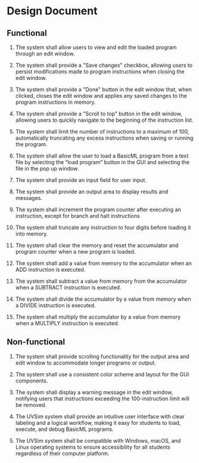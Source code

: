 # Design Document

## Functional

1. The system shall allow users to view and edit the loaded program through an edit window.

2. The system shall provide a "Save changes" checkbox, allowing users to persist modifications made to program instructions when closing the edit window.

3. The system shall provide a "Done" button in the edit window that, when clicked, closes the edit window and applies any saved changes to the program instructions in memory.

4. The system shall provide a "Scroll to top" button in the edit window, allowing users to quickly navigate to the beginning of the instruction list.

5. The system shall limit the number of instructions to a maximum of 100, automatically truncating any excess instructions when saving or running the program.

6. The system shall allow the user to load a BasicML program from a text file by selecting the “load program” button in the GUI and selecting the file in the pop up window.

7. The system shall provide an input field for user input.

8. The system shall provide an output area to display results and messages.

9. The system shall increment the program counter after executing an instruction, except for branch and halt instructions

10. The system shall truncate any instruction to four digits before loading it into memory.

11. The system shall clear the memory and reset the accumulator and program counter when a new program is loaded.

12. The system shall add a value from memory to the accumulator when an ADD instruction is executed.

13. The system shall subtract a value from memory from the accumulator when a SUBTRACT instruction is executed.

14. The system shall divide the accumulator by a value from memory when a DIVIDE instruction is executed.

15. The system shall multiply the accumulator by a value from memory when a MULTIPLY instruction is executed.

## Non-functional


1. The system shall provide scrolling functionality for the output area and edit window to accommodate longer programs or output.

2. The system shall use a consistent color scheme and layout for the GUI components.

3. The system shall display a warning message in the edit window, notifying users that instructions exceeding the 100-instruction limit will be removed.

4. The UVSim system shall provide an intuitive user interface with clear labeling and a logical workflow, making it easy for students to load, execute, and debug BasicML programs.

5. The UVSim system shall be compatible with Windows, macOS, and Linux operating systems to ensure accessibility for all students regardless of their computer platform.
